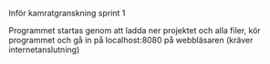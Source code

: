 Inför kamratgranskning sprint 1 

Programmet startas genom att ladda ner projektet och alla filer, kör programmet och gå in på localhost:8080 på webbläsaren (kräver internetanslutning)
